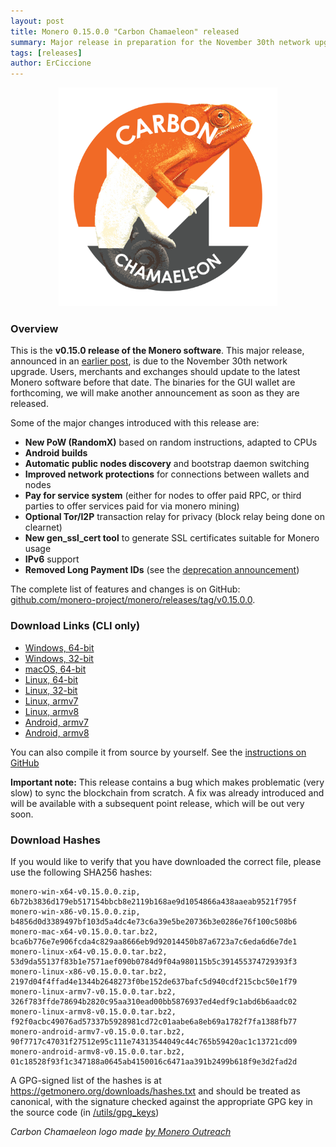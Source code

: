 ```yaml
---
layout: post
title: Monero 0.15.0.0 "Carbon Chamaeleon" released
summary: Major release in preparation for the November 30th network upgrade
tags: [releases]
author: ErCiccione
---
```

<div align="center">
<img src="/blog/assets/2019-11-12-monero-0.15-released/CarbonChamaeleon.png" width="350px">
</div>

### Overview

This is the **v0.15.0 release of the Monero software**. This major release, announced in an [earlier post](https://web.getmonero.org/2019/10/01/announcement-release-0-15.html), is due to the November 30th network upgrade. Users, merchants and exchanges should update to the latest Monero software before that date. The binaries for the GUI wallet are forthcoming, we will make another announcement as soon as they are released.

Some of the major changes introduced with this release are:

- **New PoW (RandomX)** based on random instructions, adapted to CPUs
- **Android builds**
- **Automatic public nodes discovery** and bootstrap daemon switching
- **Improved network protections** for connections between wallets and nodes
- **Pay for service system** (either for nodes to offer paid RPC, or third parties to offer services paid for via monero mining)
- **Optional Tor/I2P** transaction relay for privacy (block relay being done on clearnet)
- **New gen_ssl_cert tool** to generate SSL certificates suitable for Monero usage
- **IPv6** support
- **Removed Long Payment IDs** (see the [deprecation announcement](https://web.getmonero.org/2019/06/04/Long-Payment-ID-Deprecation.html))

The complete list of features and changes is on GitHub: [github.com/monero-project/monero/releases/tag/v0.15.0.0](https://github.com/monero-project/monero/releases/tag/v0.15.0.0).

### Download Links (CLI only)

- [Windows, 64-bit](https://downloads.getmonero.org/cli/monero-win-x64-v0.15.0.0.zip)
- [Windows, 32-bit](https://downloads.getmonero.org/cli/monero-win-x86-v0.15.0.0.zip)
- [macOS, 64-bit](https://downloads.getmonero.org/cli/monero-mac-x64-v0.15.0.0.tar.bz2)
- [Linux, 64-bit](https://downloads.getmonero.org/cli/monero-linux-x64-v0.15.0.0.tar.bz2)
- [Linux, 32-bit](https://downloads.getmonero.org/cli/monero-linux-x86-v0.15.0.0.tar.bz2)
- [Linux, armv7](https://downloads.getmonero.org/cli/monero-linux-armv7-v0.15.0.0.tar.bz2)
- [Linux, armv8](https://downloads.getmonero.org/cli/monero-linux-armv8-v0.15.0.0.tar.bz2)
- [Android, armv7](https://downloads.getmonero.org/cli/monero-android-armv7-v0.15.0.0.tar.bz2)
- [Android, armv8](https://downloads.getmonero.org/cli/monero-android-armv8-v0.15.0.0.tar.bz2)

You can also compile it from source by yourself. See the [instructions on GitHub](https://github.com/monero-project/monero#compiling-monero-from-source)

**Important note:** This release contains a bug which makes problematic (very slow) to sync the blockchain from scratch. A fix was already introduced and will be available with a subsequent point release, which will be out very soon.

### Download Hashes

If you would like to verify that you have downloaded the correct file, please use the following SHA256 hashes:

```
monero-win-x64-v0.15.0.0.zip, 6b72b3836d179eb517154bbcb8e2119b168ae9d1054866a438aaeab9521f795f
monero-win-x86-v0.15.0.0.zip, b4856d0d3389497bf103d5a4dc4e73c6a39e5be20736b3e0286e76f100c508b6
monero-mac-x64-v0.15.0.0.tar.bz2, bca6b776e7e906fcda4c829aa8666eb9d92014450b87a6723a7c6eda6d6e7de1
monero-linux-x64-v0.15.0.0.tar.bz2, 53d9da55137f83b1e7571aef090b0784d9f04a980115b5c391455374729393f3
monero-linux-x86-v0.15.0.0.tar.bz2, 2197d04f4ffad4e1344b2648273f0be152de637bafc5d940cdf215cbc50e1f79
monero-linux-armv7-v0.15.0.0.tar.bz2, 326f783ffde78694b2820c95aa310ead00bb5876937ed4edf9c1abd6b6aadc02
monero-linux-armv8-v0.15.0.0.tar.bz2, f92f0acbc49076ad57337b5928981cd72c01aabe6a8eb69a1782f7fa1388fb77
monero-android-armv7-v0.15.0.0.tar.bz2, 90f7717c47031f27512e95c111e74313544049c44c765b59420ac1c13721cd09
monero-android-armv8-v0.15.0.0.tar.bz2, 01c18528f93f1c347188a0645ab4150016c6471aa391b2499b618f9e3d2fad2d
```
A GPG-signed list of the hashes is at https://getmonero.org/downloads/hashes.txt and should be treated as canonical, with the signature checked against the appropriate GPG key in the source code (in [/utils/gpg_keys](https://github.com/monero-project/monero/tree/master/utils/gpg_keys))

*Carbon Chamaeleon logo made [by Monero Outreach](https://www.reddit.com/r/Monero/comments/duvs4p/blend_in_the_crowd_with_carbon_chamaeleon_v01500/)*
